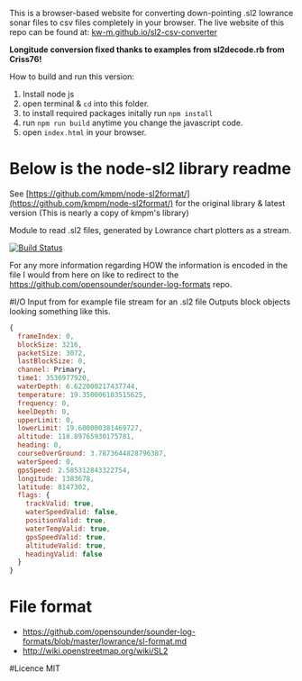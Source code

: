 This is a browser-based website for converting down-pointing .sl2 lowrance sonar files to csv files completely in your browser.
The live website of this repo can be found at: [kw-m.github.io/sl2-csv-converter](http://kw-m.github.io/sl2-csv-converter)

**Longitude conversion fixed thanks to examples from sl2decode.rb from Criss76!**

How to build and run this version:

1. Install node js
2. open terminal & `cd` into this folder.
3. to install required packages initally run `npm install`
4. run `npm run build` anytime you change the javascript code.
5. open `index.html` in your browser.

# Below is the node-sl2 library readme

See [https://github.com/kmpm/node-sl2format/](https://github.com/kmpm/node-sl2format/) for the original library & latest version (This is nearly a copy of kmpm's library)

Module to read .sl2 files, generated by Lowrance chart plotters as a stream.

[![Build Status](https://travis-ci.org/kmpm/node-sl2format.svg?branch=master)](https://travis-ci.org/kmpm/node-sl2format)

For any more information regarding HOW the information is encoded in the file I would from here on
like to redirect to the https://github.com/opensounder/sounder-log-formats repo.

#I/O
Input from for example file stream for an .sl2 file
Outputs block objects looking something like this.

```javascript
{
  frameIndex: 0,
  blockSize: 3216,
  packetSize: 3072,
  lastBlockSize: 0,
  channel: Primary,
  time1: 3536977920,
  waterDepth: 6.622000217437744,
  temperature: 19.350006103515625,
  frequency: 0,
  keelDepth: 0,
  upperLimit: 0,
  lowerLimit: 19.600000381469727,
  altitude: 118.89765930175781,
  heading: 0,
  courseOverGround: 3.7873644828796387,
  waterSpeed: 0,
  gpsSpeed: 2.585312843322754,
  longitude: 1383678,
  latitude: 8147302,
  flags: {
    trackValid: true,
    waterSpeedValid: false,
    positionValid: true,
    waterTempValid: true,
    gpsSpeedValid: true,
    altitudeValid: true,
    headingValid: false
  }
}
```

# File format

- https://github.com/opensounder/sounder-log-formats/blob/master/lowrance/sl-format.md
- http://wiki.openstreetmap.org/wiki/SL2

#Licence
MIT

